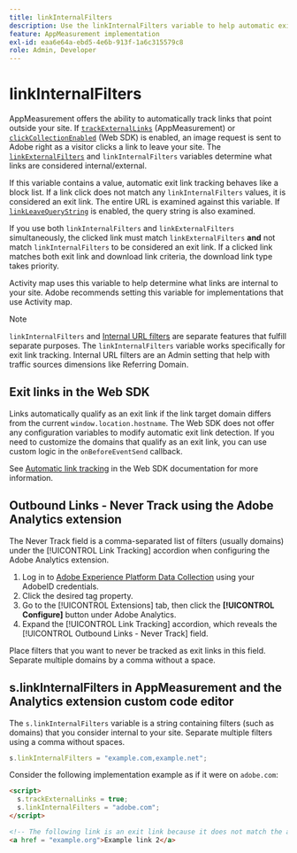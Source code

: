 ```yaml
---
title: linkInternalFilters
description: Use the linkInternalFilters variable to help automatic exit link tracking.
feature: AppMeasurement implementation
exl-id: eaa6e64a-ebd5-4e6b-913f-1a6c315579c8
role: Admin, Developer
---
```

# linkInternalFilters

AppMeasurement offers the ability to automatically track links that point outside your site. If [`trackExternalLinks`](trackexternallinks.md) (AppMeasurement) or [`clickCollectionEnabled`](trackdownloadlinks.md) (Web SDK) is enabled, an image request is sent to Adobe right as a visitor clicks a link to leave your site. The [`linkExternalFilters`](linkexternalfilters.md) and `linkInternalFilters` variables determine what links are considered internal/external.

If this variable contains a value, automatic exit link tracking behaves like a block list. If a link click does not match any `linkInternalFilters` values, it is considered an exit link. The entire URL is examined against this variable. If [`linkLeaveQueryString`](linkleavequerystring.md) is enabled, the query string is also examined.

If you use both `linkInternalFilters` and `linkExternalFilters` simultaneously, the clicked link must match `linkExternalFilters` **and** not match `linkInternalFilters` to be considered an exit link. If a clicked link matches both exit link and download link criteria, the download link type takes priority.

Activity map uses this variable to help determine what links are internal to your site. Adobe recommends setting this variable for implementations that use Activity map.

>[!NOTE]
>
>`linkInternalFilters` and [Internal URL filters](/help/admin/admin/c-manage-report-suites/c-edit-report-suites/general/internal-url-filter-admin.md) are separate features that fulfill separate purposes. The `linkInternalFilters` variable works specifically for exit link tracking. Internal URL filters are an Admin setting that help with traffic sources dimensions like Referring Domain.

## Exit links in the Web SDK

Links automatically qualify as an exit link if the link target domain differs from the current `window.location.hostname`. The Web SDK does not offer any configuration variables to modify automatic exit link detection. If you need to customize the domains that qualify as an exit link, you can use custom logic in the `onBeforeEventSend` callback.

See [Automatic link tracking](https://experienceleague.adobe.com/docs/experience-platform/edge/data-collection/track-links.html#automaticLinkTracking) in the Web SDK documentation for more information.

## Outbound Links - Never Track using the Adobe Analytics extension

The Never Track field is a comma-separated list of filters (usually domains) under the [!UICONTROL Link Tracking] accordion when configuring the Adobe Analytics extension.

1. Log in to [Adobe Experience Platform Data Collection](https://experience.adobe.com/data-collection) using your AdobeID credentials.
2. Click the desired tag property.
3. Go to the [!UICONTROL Extensions] tab, then click the **[!UICONTROL Configure]** button under Adobe Analytics.
4. Expand the [!UICONTROL Link Tracking] accordion, which reveals the [!UICONTROL Outbound Links - Never Track] field.

Place filters that you want to never be tracked as exit links in this field. Separate multiple domains by a comma without a space.

## s.linkInternalFilters in AppMeasurement and the Analytics extension custom code editor

The `s.linkInternalFilters` variable is a string containing filters (such as domains) that you consider internal to your site. Separate multiple filters using a comma without spaces.

```js
s.linkInternalFilters = "example.com,example.net";
```

Consider the following implementation example as if it were on `adobe.com`:

```html
<script>
  s.trackExternalLinks = true;
  s.linkInternalFilters = "adobe.com";
</script>

<!-- The following link is an exit link because it does not match the anything under linkInternalFilters -->
<a href = "example.org">Example link 2</a>
```
